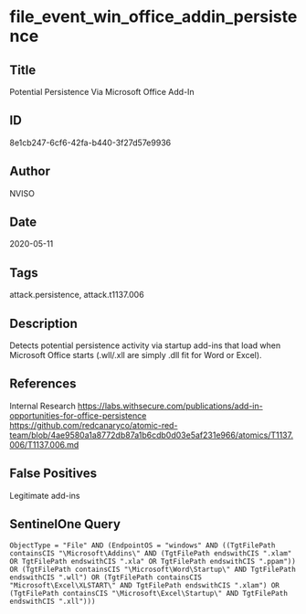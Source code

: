 # file_event_win_office_addin_persistence

## Title
Potential Persistence Via Microsoft Office Add-In

## ID
8e1cb247-6cf6-42fa-b440-3f27d57e9936

## Author
NVISO

## Date
2020-05-11

## Tags
attack.persistence, attack.t1137.006

## Description
Detects potential persistence activity via startup add-ins that load when Microsoft Office starts (.wll/.xll are simply .dll fit for Word or Excel).

## References
Internal Research
https://labs.withsecure.com/publications/add-in-opportunities-for-office-persistence
https://github.com/redcanaryco/atomic-red-team/blob/4ae9580a1a8772db87a1b6cdb0d03e5af231e966/atomics/T1137.006/T1137.006.md

## False Positives
Legitimate add-ins

## SentinelOne Query
```
ObjectType = "File" AND (EndpointOS = "windows" AND ((TgtFilePath containsCIS "\Microsoft\Addins\" AND (TgtFilePath endswithCIS ".xlam" OR TgtFilePath endswithCIS ".xla" OR TgtFilePath endswithCIS ".ppam")) OR (TgtFilePath containsCIS "\Microsoft\Word\Startup\" AND TgtFilePath endswithCIS ".wll") OR (TgtFilePath containsCIS "Microsoft\Excel\XLSTART\" AND TgtFilePath endswithCIS ".xlam") OR (TgtFilePath containsCIS "\Microsoft\Excel\Startup\" AND TgtFilePath endswithCIS ".xll")))

```